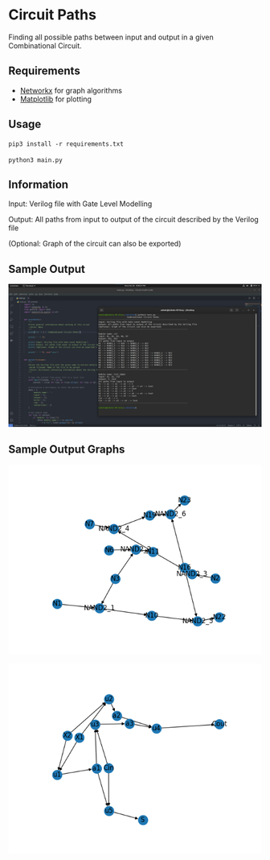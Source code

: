 # Circuit Paths

Finding all possible paths between input and output in a given Combinational Circuit.

## Requirements

- [Networkx]() for graph algorithms
- [Matplotlib]() for plotting

## Usage

```shell
pip3 install -r requirements.txt

python3 main.py
```

## Information

Input: Verilog file with Gate Level Modelling

Output: All paths from input to output of the circuit described by the Verilog file

(Optional: Graph of the circuit can also be exported)


## Sample Output

![Output](./images/Output.png)


## Sample Output Graphs

![C17](./images/c17.png)

![Full Adder](./images/fa.png)